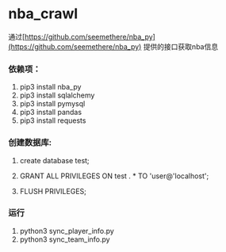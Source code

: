 # nba_crawl
通过[https://github.com/seemethere/nba_py](https://github.com/seemethere/nba_py) 提供的接口获取nba信息

### 依赖项：
1. pip3 install nba_py
2. pip3 install sqlalchemy
3. pip3 install pymysql
4. pip3 install pandas
5. pip3 install requests

### 创建数据库:
1. create database test;

2. GRANT ALL PRIVILEGES ON test . * TO 'user@'localhost';

3. FLUSH PRIVILEGES;

### 运行
1. python3 sync_player_info.py
2. python3 sync_team_info.py
